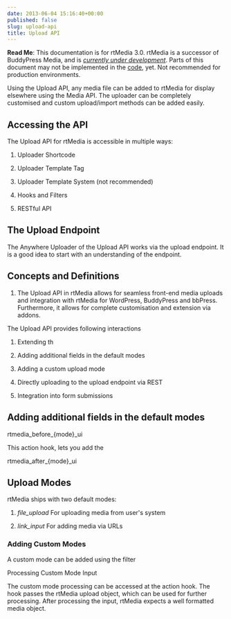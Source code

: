 ```yaml
---
date: 2013-06-04 15:16:40+00:00
published: false
slug: upload-api
title: Upload API
---
```


**Read Me**: This documentation is for rtMedia 3.0. rtMedia is a successor of BuddyPress Media, and is [_currently under development_](https://rtcamp.com/news/getting-ready-for-rtmedia/). Parts of this document may not be implemented in the [code](https://github.com/rtCamp/buddypress-media/tree/rtmedia), yet. Not recommended for production environments.


Using the Upload API, any media file can be added to rtMedia for display elsewhere using the Media API. The uploader can be completely customised and custom upload/import methods can be added easily.


## Accessing the API


The Upload API for rtMedia is accessible in multiple ways:



	
  1. Uploader Shortcode

	
  2. Uploader Template Tag

	
  3. Uploader Template System (not recommended)

	
  4. Hooks and Filters

	
  5. RESTful API




## The Upload Endpoint


The Anywhere Uploader of the Upload API works via the upload endpoint. It is a good idea to start with an understanding of the endpoint.


## Concepts and Definitions






	
  1. The Upload API in rtMedia allows for seamless front-end media uploads and integration with rtMedia for WordPress, BuddyPress and bbPress. Furthermore, it allows for complete customisation and extension via addons.


The Upload API provides following interactions

	
  1. Extending th

	
  2. Adding additional fields in the default modes

	
  3. Adding a custom upload mode

	
  4. Directly uploading to the upload endpoint via REST

	
  5. Integration into form submissions




## Adding additional fields in the default modes


rtmedia_before_{mode}_ui

This action hook, lets you add the

rtmedia_after_{mode}_ui




## Upload Modes


rtMedia ships with two default modes:



	
  1. _file_upload_ For uploading media from user's system

	
  2. _link_input_ For adding media via URLs




### Adding Custom Modes


A custom mode can be added using the filter

Processing Custom Mode Input

The custom mode processing can be accessed at the action hook. The hook passes the rtMedia upload object, which can be used for further processing. After processing the input, rtMedia expects a well formatted media object.


